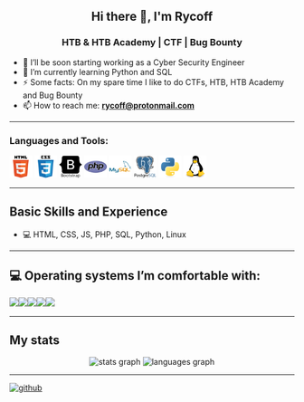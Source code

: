 <h2 align="center">Hi there 👋, I'm Rycoff</h2>

<h3 align="center">HTB & HTB Academy | CTF | Bug Bounty</h3>

- 🔭 I’ll be soon starting working as a Cyber Security Engineer
- 🌱 I’m currently learning Python and SQL
- ⚡ Some facts: On my spare time I like to do CTFs, HTB, HTB Academy and Bug Bounty
- 📫 How to reach me: **rycoff@protonmail.com**

---

<h3 align="left">Languages and Tools:</h3>
<p align="left">
<a href="https://www.w3.org/html/" target="_blank" rel="noreferrer"> <img src="https://raw.githubusercontent.com/devicons/devicon/master/icons/html5/html5-original-wordmark.svg" alt="html5" width="40" height="40"/></a>
<a href="https://www.w3schools.com/css/" target="_blank" rel="noreferrer"> <img src="https://raw.githubusercontent.com/devicons/devicon/master/icons/css3/css3-original-wordmark.svg" alt="css3" width="40" height="40"/></a>
<a href="https://getbootstrap.com" target="_blank" rel="noreferrer"> <img src="https://raw.githubusercontent.com/devicons/devicon/master/icons/bootstrap/bootstrap-plain-wordmark.svg" alt="bootstrap" width="40" height="40"/></a>
<a href="https://www.php.net" target="_blank" rel="noreferrer"> <img src="https://raw.githubusercontent.com/devicons/devicon/master/icons/php/php-original.svg" alt="php" width="40" height="40"/></a>
<a href="https://www.mysql.com/" target="_blank" rel="noreferrer"> <img src="https://raw.githubusercontent.com/devicons/devicon/master/icons/mysql/mysql-original-wordmark.svg" alt="mysql" width="40" height="40"/></a> 
<a href="https://www.postgresql.org" target="_blank" rel="noreferrer"> <img src="https://raw.githubusercontent.com/devicons/devicon/master/icons/postgresql/postgresql-original-wordmark.svg" alt="postgresql" width="40" height="40"/></a>
<a href="https://www.python.org" target="_blank" rel="noreferrer"> <img src="https://raw.githubusercontent.com/devicons/devicon/master/icons/python/python-original.svg" alt="python" width="40" height="40"/></a> 
<a href="https://www.linux.org/" target="_blank" rel="noreferrer"> <img src="https://raw.githubusercontent.com/devicons/devicon/master/icons/linux/linux-original.svg" alt="linux" width="40" height="40"/></a>
</p>

---

## Basic Skills and Experience

- 💻 HTML, CSS, JS, PHP, SQL, Python, Linux

---


## :computer: Operating systems I’m comfortable with:
<div>
  <img align="left" src="https://img.shields.io/badge/Windows-0078D6?style=for-the-badge&logo=windows&logoColor=white">
  <img align="left" src="https://img.shields.io/badge/Kali_Linux-557C94?style=for-the-badge&logo=kali-linux&logoColor=white">
  <img align="left" src="https://img.shields.io/badge/Linux-FCC624?style=for-the-badge&logo=linux&logoColor=black">
  <img align="left" src="https://img.shields.io/badge/Ubuntu-E95420?style=for-the-badge&logo=ubuntu&logoColor=white">
  <img  src="https://img.shields.io/badge/Debian-A81D33?style=for-the-badge&logo=debian&logoColor=white">
</div>

---

## My stats

<div align="center">
  <img src="https://github-readme-stats.vercel.app/api?username=Rycoff&hide_title=false&hide_rank=false&show_icons=true&include_all_commits=true&count_private=true&disable_animations=false&theme=merko&locale=en&hide_border=false&order=1" height="150" alt="stats graph"  />
  <img src="https://github-readme-stats.vercel.app/api/top-langs?username=rycoff&locale=en&hide_title=false&layout=compact&card_width=160&langs_count=5&theme=merko&hide_border=false&order=2" height="150" alt="languages graph"  />
</div>

---

[<img src='https://cdn.jsdelivr.net/npm/simple-icons@3.0.1/icons/github.svg' alt='github' height='40'>](https://github.com/Rycoff)  

<!--
**Rycoff/rycoff** is a ✨ _special_ ✨ repository because its `README.md` (this file) appears on your GitHub profile.

Here are some ideas to get you started:

- 🔭 I’m currently working on ...
- 🌱 I’m currently learning ...
- 👯 I’m looking to collaborate on ...
- 🤔 I’m looking for help with ...
- 💬 Ask me about ...
- 📫 How to reach me: ...
- 😄 Pronouns: ...
- ⚡ Fun fact: ...
-->
